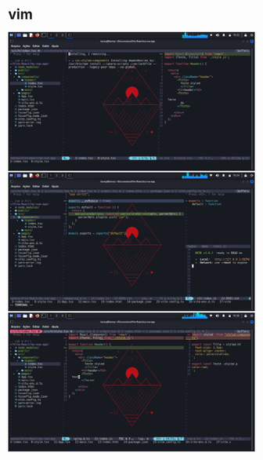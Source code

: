 # vim

<img src="https://raw.githubusercontent.com/AlexandreJusten/vim/main/img/Screenshot_2022-07-24_19_31_58.png" >
<br/>

<img src="https://raw.githubusercontent.com/AlexandreJusten/vim/main/img/Screenshot_2022-07-24_19_34_42.png" >
<br/>

<img src="https://raw.githubusercontent.com/AlexandreJusten/vim/main/img/Screenshot_2022-07-24_19_36_12.png" >
<br/>
